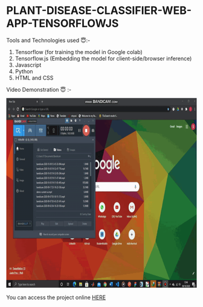 # PLANT-DISEASE-CLASSIFIER-WEB-APP-TENSORFLOWJS

Tools and Technologies used 😇:-

1. Tensorflow (for training the model in Google colab)
2. Tensorflow.js (Embedding the model for client-side/browser inference)
3. Javascript
4. Python
5. HTML and CSS

Video Demonstration 😇 :- 

<img src="demo.gif" width="768" height="500" />

<p>You can access the project online <a href="#">HERE</a> </p>

